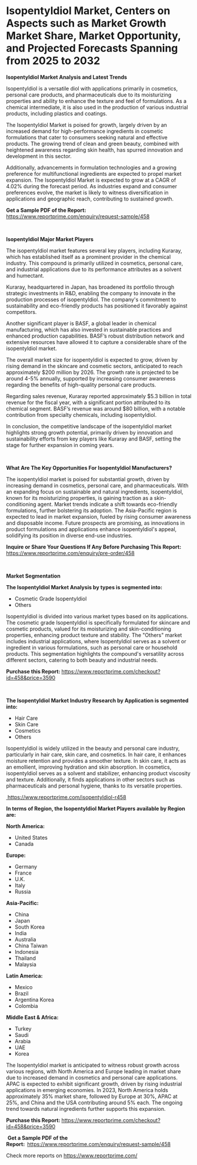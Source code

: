 <p><h1>Isopentyldiol Market, Centers on Aspects such as Market Growth Market Share, Market Opportunity, and Projected Forecasts Spanning from 2025 to 2032</h1></p><p><strong>Isopentyldiol Market Analysis and Latest Trends</strong></p>
<p><p>Isopentyldiol is a versatile diol with applications primarily in cosmetics, personal care products, and pharmaceuticals due to its moisturizing properties and ability to enhance the texture and feel of formulations. As a chemical intermediate, it is also used in the production of various industrial products, including plastics and coatings. </p><p>The Isopentyldiol Market is poised for growth, largely driven by an increased demand for high-performance ingredients in cosmetic formulations that cater to consumers seeking natural and effective products. The growing trend of clean and green beauty, combined with heightened awareness regarding skin health, has spurred innovation and development in this sector. </p><p>Additionally, advancements in formulation technologies and a growing preference for multifunctional ingredients are expected to propel market expansion. The Isopentyldiol Market is expected to grow at a CAGR of 4.02% during the forecast period. As industries expand and consumer preferences evolve, the market is likely to witness diversification in applications and geographic reach, contributing to sustained growth.</p></p>
<p><strong>Get a Sample PDF of the Report:&nbsp;</strong> <a href="https://www.reportprime.com/enquiry/request-sample/458?utm_campaign=2626&utm_medium=2&utm_source=Github&utm_content=ia&utm_term=18032025&utm_id=isopentyldiol">https://www.reportprime.com/enquiry/request-sample/458</a></p>
<p>&nbsp;</p>
<p><strong>Isopentyldiol Major Market Players</strong></p>
<p><p>The isopentyldiol market features several key players, including Kuraray, which has established itself as a prominent provider in the chemical industry. This compound is primarily utilized in cosmetics, personal care, and industrial applications due to its performance attributes as a solvent and humectant. </p><p>Kuraray, headquartered in Japan, has broadened its portfolio through strategic investments in R&D, enabling the company to innovate in the production processes of isopentyldiol. The company's commitment to sustainability and eco-friendly products has positioned it favorably against competitors.</p><p>Another significant player is BASF, a global leader in chemical manufacturing, which has also invested in sustainable practices and enhanced production capabilities. BASF’s robust distribution network and extensive resources have allowed it to capture a considerable share of the isopentyldiol market.</p><p>The overall market size for isopentyldiol is expected to grow, driven by rising demand in the skincare and cosmetic sectors, anticipated to reach approximately $200 million by 2026. The growth rate is projected to be around 4-5% annually, supported by increasing consumer awareness regarding the benefits of high-quality personal care products.</p><p>Regarding sales revenue, Kuraray reported approximately $5.3 billion in total revenue for the fiscal year, with a significant portion attributed to its chemical segment. BASF’s revenue was around $80 billion, with a notable contribution from specialty chemicals, including isopentyldiol.</p><p>In conclusion, the competitive landscape of the isopentyldiol market highlights strong growth potential, primarily driven by innovation and sustainability efforts from key players like Kuraray and BASF, setting the stage for further expansion in coming years.</p></p>
<p>&nbsp;</p>
<p><strong>What Are The Key Opportunities For Isopentyldiol Manufacturers?</strong></p>
<p><p>The isopentyldiol market is poised for substantial growth, driven by increasing demand in cosmetics, personal care, and pharmaceuticals. With an expanding focus on sustainable and natural ingredients, isopentyldiol, known for its moisturizing properties, is gaining traction as a skin-conditioning agent. Market trends indicate a shift towards eco-friendly formulations, further bolstering its adoption. The Asia-Pacific region is expected to lead in market expansion, fueled by rising consumer awareness and disposable income. Future prospects are promising, as innovations in product formulations and applications enhance isopentyldiol's appeal, solidifying its position in diverse end-use industries.</p></p>
<p><strong>Inquire or Share Your Questions If Any Before Purchasing This Report:</strong> <a href="https://www.reportprime.com/enquiry/pre-order/458?utm_campaign=2626&utm_medium=2&utm_source=Github&utm_content=ia&utm_term=18032025&utm_id=isopentyldiol">https://www.reportprime.com/enquiry/pre-order/458</a></p>
<p>&nbsp;</p>
<p><strong>Market Segmentation</strong></p>
<p><strong>The Isopentyldiol Market Analysis by types is segmented into:</strong></p>
<p><ul><li>Cosmetic Grade Isopentyldiol</li><li>Others</li></ul></p>
<p><p>Isopentyldiol is divided into various market types based on its applications. The cosmetic grade Isopentyldiol is specifically formulated for skincare and cosmetic products, valued for its moisturizing and skin-conditioning properties, enhancing product texture and stability. The "Others" market includes industrial applications, where Isopentyldiol serves as a solvent or ingredient in various formulations, such as personal care or household products. This segmentation highlights the compound's versatility across different sectors, catering to both beauty and industrial needs.</p></p>
<p><strong>Purchase this Report:&nbsp;</strong><a href="https://www.reportprime.com/checkout?id=458&price=3590&utm_campaign=2626&utm_medium=2&utm_source=Github&utm_content=ia&utm_term=18032025&utm_id=isopentyldiol">https://www.reportprime.com/checkout?id=458&price=3590</a></p>
<p>&nbsp;</p>
<p><strong>The Isopentyldiol Market Industry Research by Application is segmented into:</strong></p>
<p><ul><li>Hair Care</li><li>Skin Care</li><li>Cosmetics</li><li>Others</li></ul></p>
<p><p>Isopentyldiol is widely utilized in the beauty and personal care industry, particularly in hair care, skin care, and cosmetics. In hair care, it enhances moisture retention and provides a smoother texture. In skin care, it acts as an emollient, improving hydration and skin absorption. In cosmetics, isopentyldiol serves as a solvent and stabilizer, enhancing product viscosity and texture. Additionally, it finds applications in other sectors such as pharmaceuticals and personal hygiene, thanks to its versatile properties.</p></p>
<p><a href="https://www.reportprime.com/isopentyldiol-r458?utm_campaign=2626&utm_medium=2&utm_source=Github&utm_content=ia&utm_term=18032025&utm_id=isopentyldiol">&nbsp;https://www.reportprime.com/isopentyldiol-r458</a></p>
<p><strong>In terms of Region, the Isopentyldiol Market Players available by Region are:</strong></p>
<p>
    <p> <strong> North America: </strong>
        <ul>
            <li>United States</li>
            <li>Canada</li>
        </ul>
        </p> 
    <p> <strong> Europe: </strong>
        <ul>
            <li>Germany</li>
            <li>France</li>
            <li>U.K.</li>
            <li>Italy</li>
            <li>Russia</li>
        </ul>
        </p> 
    <p> <strong> Asia-Pacific: </strong>
        <ul>
            <li>China</li>
            <li>Japan</li>
            <li>South Korea</li>
            <li>India</li>
            <li>Australia</li>
            <li>China Taiwan</li>
            <li>Indonesia</li>
            <li>Thailand</li>
            <li>Malaysia</li>
        </ul>
        </p> 
    <p> <strong> Latin America: </strong>
        <ul>
            <li>Mexico</li>
            <li>Brazil</li>
            <li>Argentina Korea</li>
            <li>Colombia</li>
        </ul>
        </p> 
    <p> <strong> Middle East & Africa: </strong>
        <ul>
            <li>Turkey</li>
            <li>Saudi</li>
            <li>Arabia</li>
            <li>UAE</li>
            <li>Korea</li>
        </ul>
    </p>
    </p>
<p><p>The Isopentyldiol market is anticipated to witness robust growth across various regions, with North America and Europe leading in market share due to increased demand in cosmetics and personal care applications. APAC is expected to exhibit significant growth, driven by rising industrial applications in emerging economies. In 2023, North America holds approximately 35% market share, followed by Europe at 30%, APAC at 25%, and China and the USA contributing around 5% each. The ongoing trend towards natural ingredients further supports this expansion.</p></p>
<p><strong>Purchase this Report: </strong><a href="https://www.reportprime.com/checkout?id=458&price=3590&utm_campaign=2626&utm_medium=2&utm_source=Github&utm_content=ia&utm_term=18032025&utm_id=isopentyldiol">https://www.reportprime.com/checkout?id=458&price=3590</a></p>
<p>&nbsp;<strong>Get a Sample PDF of the Report:&nbsp;&nbsp;</strong><a href="https://www.reportprime.com/enquiry/request-sample/458?utm_campaign=2626&utm_medium=2&utm_source=Github&utm_content=ia&utm_term=18032025&utm_id=isopentyldiol">https://www.reportprime.com/enquiry/request-sample/458</a></p>
<p><strong></strong></p>
<p>Check more reports on <a href="https://www.reportprime.com/?utm_campaign=2626&utm_medium=2&utm_source=Github&utm_content=ia&utm_term=18032025&utm_id=isopentyldiol">https://www.reportprime.com/</a></p>